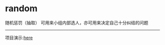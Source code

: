 # random
随机惩罚（抽取）
可用来小组内部选人，亦可用来决定自己十分纠结的问题
**********
项目演示:[here](http://www.sail.name/random/index.html)
